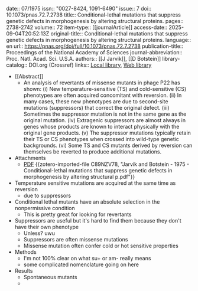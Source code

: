 date:: 07/1975
issn:: "0027-8424, 1091-6490"
issue:: 7
doi:: 10.1073/pnas.72.7.2738
title:: Conditional-lethal mutations that suppress genetic defects in morphogenesis by altering structural proteins.
pages:: 2738-2742
volume:: 72
item-type:: [[journalArticle]]
access-date:: 2025-09-04T20:52:13Z
original-title:: Conditional-lethal mutations that suppress genetic defects in morphogenesis by altering structural proteins.
language:: en
url:: https://pnas.org/doi/full/10.1073/pnas.72.7.2738
publication-title:: Proceedings of the National Academy of Sciences
journal-abbreviation:: Proc. Natl. Acad. Sci. U.S.A.
authors:: [[J Jarvik]], [[D Botstein]]
library-catalog:: DOI.org (Crossref)
links:: [Local library](zotero://select/library/items/MHM28KU5), [Web library](https://www.zotero.org/users/6106196/items/MHM28KU5)

- [[Abstract]]
	- An analysis of revertants of missense mutants in phage P22 has shown: (i) New temperature-sensitive (TS) and cold-sensitive (CS) phenotypes are often acquired concomitant with reversion. (ii) In many cases, these new phenotypes are due to second-site mutations (suppressors) that correct the original defect. (iii) Sometimes the suppressor mutation is not in the same gene as the original mutation. (iv) Extragenic suppressors are almost always in genes whose products are known to interact physically with the original gene products. (v) The suppressor mutations typically retain their TS or CS phenotypes when crossed into wild-type genetic backgrounds. (vi) Some TS and CS mutants derived by reversion can themselves be reverted to produce additional mutations.
- Attachments
	- [PDF](zotero://select/library/items/C89NZV78) {{zotero-imported-file C89NZV78, "Jarvik and Botstein - 1975 - Conditional-lethal mutations that suppress genetic defects in morphogenesis by altering structural p.pdf"}}
- Temperature sensitive mutations are acquired at the same time as reversion
	- due to suppressors
- Conditional lethal mutants have an absolute selection in the nonpermissive condition
	- This is pretty great for looking for revertants
- Suppressors are useful but it's hard to find them because they don't have their own phenotype
	- Unless? uwu
	- Suppressors are often missense mutations
	- Missense mutation often confer cold or hot sensitive properties
- Methods
	- I'm not 100% clear on what su+ or am- really means
	- some complicated nomenclature going on here
- Results
	- Spontaneous mutants
	-
